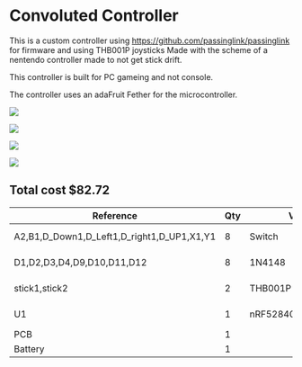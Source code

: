 # Convoluted Controller

This is a custom controller using https://github.com/passinglink/passinglink for firmware and using THB001P joysticks Made with the scheme of a nentendo controller made to not get stick drift.

This controller is built for PC gameing and not console.

The controller uses an adaFruit Fether for the microcontroller.

![](https://hc-cdn.hel1.your-objectstorage.com/s/v3/b68c8c1a7a4ea3dc5742f76d59bde1158398d12a_image.png)

![](https://hc-cdn.hel1.your-objectstorage.com/s/v3/adb4aff89deafc6d12d0b383af9ec94faa4a3179_image.png)

![](https://hc-cdn.hel1.your-objectstorage.com/s/v3/68fce6d2c53e2e620efaffd102b12421c45b2f20_image.png)

![](https://hc-cdn.hel1.your-objectstorage.com/s/v3/5bd6f40032a6ffecd1735271c88bd00e8aa2448a_image.png)




## Total cost $82.72

| Reference                                  | Qty | Value                | Footprint                                    | Datasheet                                                            | source                                                                                           | cost   |
|--------------------------------------------|-----|----------------------|----------------------------------------------|----------------------------------------------------------------------|--------------------------------------------------------------------------------------------------|--------|
| A2,B1,D_Down1,D_Left1,D_right1,D_UP1,X1,Y1 | 8   | Switch               | Button_Switch_SMD:SW_Push_1P1T_NO_CK_KSC6xxJ | ~                                                                    | https://www.digikey.com/en/products/detail/te-connectivity-alcoswitch-switches/1825910-6/1632536 | $1.04  |
| D1,D2,D3,D4,D9,D10,D11,D12                 | 8   | 1N4148               | Diode_THT:D_DO-35_SOD27_P7.62mm_Horizontal   | https://assets.nexperia.com/documents/data-sheet/1N4148_1N4448.pdf   | https://www.digikey.com/en/products/detail/onsemi/1N4148/458603                                  | $7.46  |
| stick1,stick2                              | 2   | THB001P              | ScottoKeebs_Miscellaneous:THB001P_CNK        | THB001P                                                              | https://www.digikey.com/en/products/detail/c-k/THB001P/11687191                                  | $5.92  |
| U1                                         | 1   | nRF52840_Featherwing | Module:Adafruit_Feather                      | https://learn.adafruit.com/introducing-the-adafruit-nrf52840-feather | https://www.digikey.com/en/products/detail/adafruit-industries-llc/4062/9843410                  | $24.95 |
| PCB                                        | 1   |                      |                                              |                                                                      | https://www.pcbway.com                                                                           | $37.40 |
| Battery                                    | 1   |                      |                                              |                                                                      | https://www.adafruit.com/product/2011                                                            | $5.95  |

